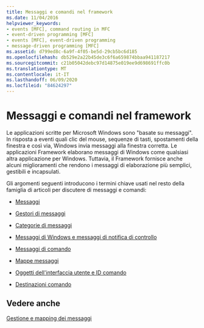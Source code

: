 ```yaml
---
title: Messaggi e comandi nel framework
ms.date: 11/04/2016
helpviewer_keywords:
- events [MFC], command routing in MFC
- event-driven programming [MFC]
- events [MFC], event-driven programming
- message-driven programming [MFC]
ms.assetid: d799ed8c-6a9f-4f05-be5d-29cb5bc6d185
ms.openlocfilehash: db529e2a22b45de3c6f6a659874bbaa941187217
ms.sourcegitcommit: c21b05042debc97d14875e019ee9d698691ffc0b
ms.translationtype: MT
ms.contentlocale: it-IT
ms.lasthandoff: 06/09/2020
ms.locfileid: "84624297"
---
```

# <a name="messages-and-commands-in-the-framework"></a>Messaggi e comandi nel framework

Le applicazioni scritte per Microsoft Windows sono "basate su messaggi". In risposta a eventi quali clic del mouse, sequenze di tasti, spostamenti della finestra e così via, Windows invia messaggi alla finestra corretta. Le applicazioni Framework elaborano messaggi di Windows come qualsiasi altra applicazione per Windows. Tuttavia, il Framework fornisce anche alcuni miglioramenti che rendono i messaggi di elaborazione più semplici, gestibili e incapsulati.

Gli argomenti seguenti introducono i termini chiave usati nel resto della famiglia di articoli per discutere di messaggi e comandi:

- [Messaggi](messages.md)

- [Gestori di messaggi](message-handlers.md)

- [Categorie di messaggi](message-categories.md)

- [Messaggi di Windows e messaggi di notifica di controllo](message-categories.md)

- [Messaggi di comando](message-categories.md)

- [Mappe messaggi](mapping-messages.md)

- [Oggetti dell'interfaccia utente e ID comando](user-interface-objects-and-command-ids.md)

- [Destinazioni comando](command-targets.md)

## <a name="see-also"></a>Vedere anche

[Gestione e mapping dei messaggi](message-handling-and-mapping.md)
